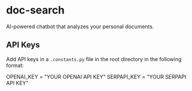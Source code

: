 # doc-search
AI-powered chatbot that analyzes your personal documents.

## API Keys
Add API keys in a `.constants.py` file in the root directory in the following format:

OPENAI_KEY = "YOUR OPENAI API KEY"
SERPAPI_KEY = "YOUR SERPAPI API KEY"
